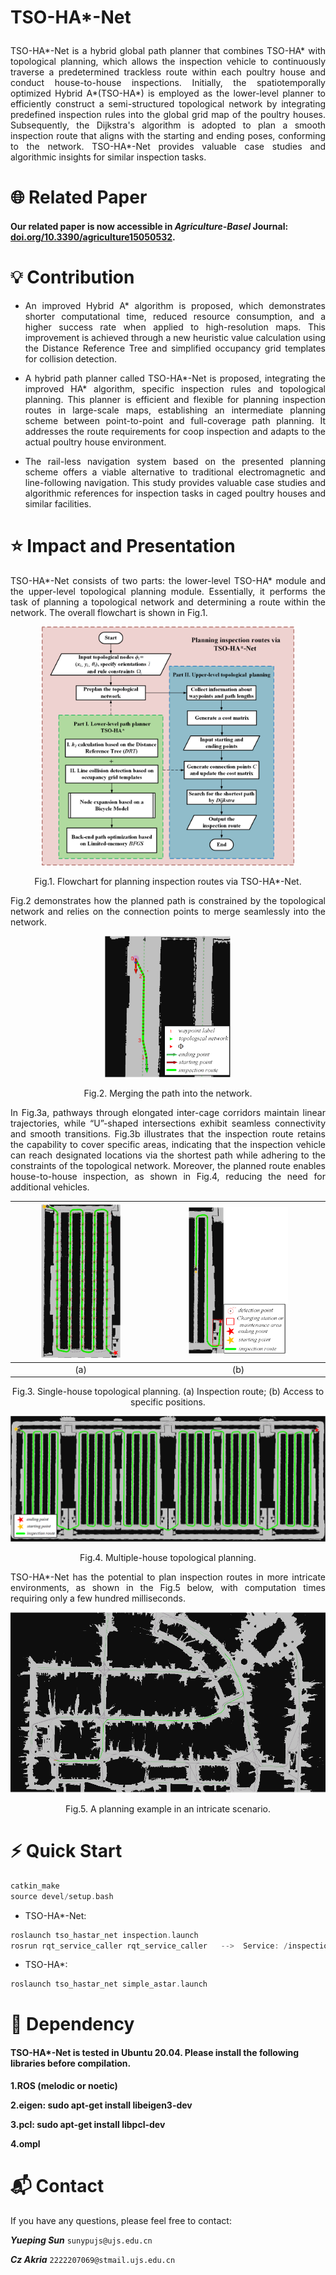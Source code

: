 # <p align="Justify">TSO-HA*-Net</p>


<p align="Justify">
TSO-HA*-Net is a hybrid global path planner that combines TSO-HA* with topological planning, which allows the inspection vehicle to continuously traverse a predetermined trackless route within each poultry house and conduct house-to-house inspections. Initially, the spatiotemporally optimized Hybrid A*(TSO-HA*) is employed as the lower-level planner to efficiently construct a semi-structured topological network by integrating predefined inspection rules into the global grid map of the poultry houses. Subsequently, the Dijkstra's algorithm is adopted to plan a smooth inspection route that aligns with the starting and ending poses, conforming to the network. TSO-HA*-Net provides valuable case studies and algorithmic insights for similar inspection tasks.
</p>


# 🌐 Related Paper
#### Our related paper is now accessible in ***Agriculture-Basel*** Journal: [doi.org/10.3390/agriculture15050532](https://doi.org/10.3390/agriculture15050532).


# 💡 Contribution
*  <p align="Justify">An improved Hybrid A* algorithm is proposed, which demonstrates shorter computational time, reduced resource consumption, and a higher success rate when applied to high-resolution maps. This improvement is achieved through a new heuristic value calculation using the Distance Reference Tree and simplified occupancy grid templates for collision detection.</p>
*  <p align="Justify">A hybrid path planner called TSO-HA*-Net is proposed, integrating the improved HA* algorithm, specific inspection rules and topological planning. This planner is efficient and flexible for planning inspection routes in large-scale maps, establishing an intermediate planning scheme between point-to-point and full-coverage path planning. It addresses the route requirements for coop inspection and adapts to the actual poultry house environment.</p>
*  <p align="Justify">The rail-less navigation system based on the presented planning scheme offers a viable alternative to traditional electromagnetic and line-following navigation. This study provides valuable case studies and algorithmic references for inspection tasks in caged poultry houses and similar facilities. </p>


# ⭐ Impact and Presentation
<p align="Justify">TSO-HA*-Net consists of two parts: the lower-level TSO-HA* module and the upper-level topological planning module. Essentially, it performs the task of planning a topological network and determining a route within the network. The overall flowchart is shown in Fig.1.</p>

<p align="center">
<img src="https://github.com/UJS-Cyber-Lab/TSO-HAstar-Net/blob/main/picture/Flowchart%20for%20planning%20inspection%20routes%20via%20TSO-HA-Net.png" width="80%" height="80%"> 
</p>

<p align="center">Fig.1. Flowchart for planning inspection routes via TSO-HA*-Net.</p>

<p align="Justify">Fig.2 demonstrates how the planned path is constrained by the topological network and relies on the connection points to merge seamlessly into the network.</p>

<p align="center">
<img src="https://github.com/UJS-Cyber-Lab/TSO-HAstar-Net/blob/main/picture/Merging%20the%20path%20into%20the%20network/a.png" width="40%" height="40%"> 
</p>
<p align="center">Fig.2. Merging the path into the network.</p>

<p align="Justify">In Fig.3a, pathways through elongated inter-cage corridors maintain linear trajectories, while “U”-shaped intersections exhibit seamless connectivity and smooth transitions. Fig.3b illustrates that the inspection route retains the capability to cover specific areas, indicating that the inspection vehicle can reach designated locations via the shortest path while adhering to the constraints of the topological network. Moreover, the planned route enables house-to-house inspection, as shown in Fig.4, reducing the need for additional vehicles. </p>

| <img src="https://github.com/UJS-Cyber-Lab/TSO-HAstar-Net/blob/main/picture/Single-house%20route%20planning/a.png" width="60%" height="60%"> | <img src="https://github.com/UJS-Cyber-Lab/TSO-HAstar-Net/blob/main/picture/Single-house%20route%20planning/b.png" width="60%" height="60%"> |  
| :---: | :---: | 
| (a) | (b) | 

<p align="center">Fig.3. Single-house topological planning. (a) Inspection route; (b) Access to specific positions.</p>

<p align="center">
<img src="https://github.com/UJS-Cyber-Lab/TSO-HAstar-Net/blob/main/picture/Multiple-house%20route%20planning/a.png" width="100%" height="100%"> 
</p>
<p align="center">Fig.4. Multiple-house topological planning.</p>

<p align="Justify">TSO-HA*-Net has the potential to plan inspection routes in more intricate environments, as shown in the Fig.5 below, with computation times requiring only a few hundred milliseconds.</p>

<p align="center">
<img src="https://github.com/UJS-Cyber-Lab/TSO-HAstar-Net/blob/main/picture/A%20planning%20example%20in%20an%20intricate%20scenario.png" width="100%" height="100%"> 
</p>
<p align="center">Fig.5. A planning example in an intricate scenario.</p>


# ⚡ Quick Start
```c++  
catkin_make
source devel/setup.bash
```
*  TSO-HA*-Net:
```c++ 
roslaunch tso_hastar_net inspection.launch
rosrun rqt_service_caller rqt_service_caller   -->  Service: /inspection_task see /src/tso_hastar_net/srv/chibot_task.srv for details
```

*  TSO-HA*:
```c++ 
roslaunch tso_hastar_net simple_astar.launch
```

# 🌴 Dependency
#### TSO-HA*-Net is tested in Ubuntu 20.04. Please install the following libraries before compilation.
**1.ROS (melodic or noetic)**

**2.eigen: sudo apt-get install libeigen3-dev**

**3.pcl: sudo apt-get install libpcl-dev**

**4.ompl**



# 📬 Contact
If you have any questions, please feel free to contact: 

***Yueping Sun*** ``sunypujs@ujs.edu.cn``   

***Cz Akria*** ``2222207069@stmail.ujs.edu.cn``

  

